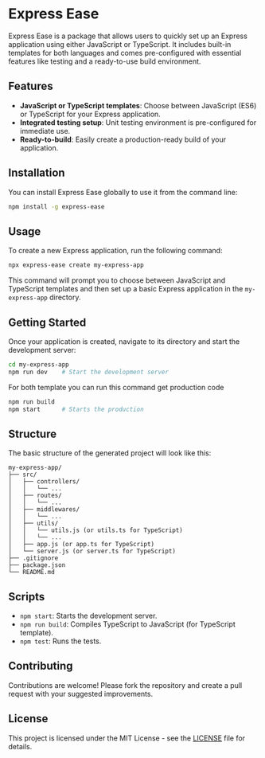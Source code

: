 # Express Ease

Express Ease is a package that allows users to quickly set up an Express application using either JavaScript or TypeScript. It includes built-in templates for both languages and comes pre-configured with essential features like testing and a ready-to-use build environment.

## Features

- **JavaScript or TypeScript templates**: Choose between JavaScript (ES6) or TypeScript for your Express application.
- **Integrated testing setup**: Unit testing environment is pre-configured for immediate use.
- **Ready-to-build**: Easily create a production-ready build of your application.

## Installation

You can install Express Ease globally to use it from the command line:

```bash
npm install -g express-ease
```

## Usage

To create a new Express application, run the following command:

```bash
npx express-ease create my-express-app
```

This command will prompt you to choose between JavaScript and TypeScript templates and then set up a basic Express application in the `my-express-app` directory.

## Getting Started

Once your application is created, navigate to its directory and start the development server:

```bash
cd my-express-app
npm run dev    # Start the development server
```

For both template you can run this command get production code

```bash
npm run build
npm start      # Starts the production
```

## Structure

The basic structure of the generated project will look like this:

```
my-express-app/
├── src/
│   ├── controllers/
│   │   └── ...
│   ├── routes/
│   │   └── ...
│   ├── middlewares/
│   │   └── ...
│   ├── utils/
│   │   └── utils.js (or utils.ts for TypeScript)
│   │   └── ...
│   ├── app.js (or app.ts for TypeScript)
│   └── server.js (or server.ts for TypeScript)
├── .gitignore
├── package.json
└── README.md
```

## Scripts

- `npm start`: Starts the development server.
- `npm run build`: Compiles TypeScript to JavaScript (for TypeScript template).
- `npm test`: Runs the tests.

## Contributing

Contributions are welcome! Please fork the repository and create a pull request with your suggested improvements.

## License

This project is licensed under the MIT License - see the [LICENSE](LICENSE) file for details.
